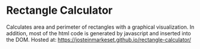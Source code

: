 # Rectangle Calculator
Calculates area and perimeter of rectangles with a graphical visualization.
In addition, most of the html code is generated by javascript and inserted into the DOM.
Hosted at: https://josteinmarkeset.github.io/rectangle-calculator/
